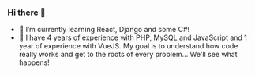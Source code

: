 ### Hi there 👋

- 🌱 I’m currently learning React, Django and some C#!
- 🔭 I have 4 years of experience with PHP, MySQL and JavaScript and 1 year of experience with VueJS. My goal is to understand how code really works and get to the roots of every problem... We'll see what happens!
<!--
**DBulacio/dbulacio** is a ✨ _special_ ✨ repository because its `README.md` (this file) appears on your GitHub profile.

Here are some ideas to get you started:


- 🌱 I’m currently learning ...
- 👯 I’m looking to collaborate on ...
- 🤔 I’m looking for help with ...
- 💬 Ask me about ...
- 📫 How to reach me: ...
- 😄 Pronouns: ...
- ⚡ Fun fact: ...
-->
